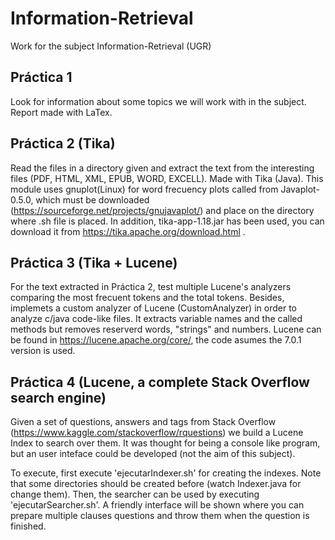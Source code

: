 # Information-Retrieval
Work for the subject Information-Retrieval (UGR)

## Práctica 1
Look for information about some topics we will work with in the subject. Report made with LaTex.

## Práctica 2 (Tika)
Read the files in a directory given and extract the text from the interesting files (PDF, HTML, XML, EPUB, WORD, EXCELL). Made with Tika (Java). This module uses gnuplot(Linux) for word frecuency plots called from Javaplot-0.5.0, which must be downloaded (https://sourceforge.net/projects/gnujavaplot/) and place on the directory where .sh file is placed. In addition, tika-app-1.18.jar has been used, you can download it from https://tika.apache.org/download.html .

## Práctica 3 (Tika + Lucene)
For the text extracted in Práctica 2, test multiple Lucene's analyzers comparing the most frecuent tokens and the total tokens. Besides, implemets a custom analyzer of Lucene (CustomAnalyzer) in order to analyze c/java code-like files. It extracts variable names and the called methods but removes reserverd words, "strings" and numbers. Lucene can be found in https://lucene.apache.org/core/, the code asumes the 7.0.1 version is used.

## Práctica 4 (Lucene, a complete Stack Overflow search engine)
Given a set of questions, answers and tags from Stack Overflow (https://www.kaggle.com/stackoverflow/rquestions) we build a Lucene Index to search over them. It was thought for being a console like program, but an user inteface could be developed (not the aim of this subject).

To execute, first execute 'ejecutarIndexer.sh' for creating the indexes. Note that some directories should be created before (watch Indexer.java for change them). Then, the searcher can be used by executing 'ejecutarSearcher.sh'. A friendly interface will be shown where you can prepare multiple clauses questions and throw them when the question is finished.
